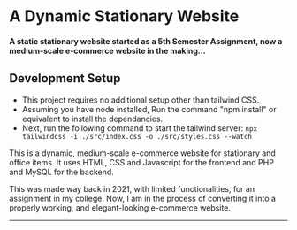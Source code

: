 # A Dynamic Stationary Website

#### A static stationary website started as a 5th Semester Assignment, now a medium-scale e-commerce website in the making...

## Development Setup

-   This project requires no additional setup other than tailwind CSS.
-   Assuming you have node installed, Run the command "npm install" or equivalent to install the dependancies.
-   Next, run the following command to start the tailwind server:
`npx tailwindcss -i ./src/index.css -o ./src/styles.css --watch`

This is a dynamic, medium-scale e-commerce website for stationary and office items. It uses HTML, CSS and Javascript for the frontend and PHP and MySQL for the backend.

This was made way back in 2021, with limited functionalities, for an assignment in my college. Now, I am in the process of converting it into a properly working, and elegant-looking e-commerce website.

---
